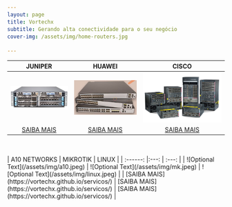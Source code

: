 ```yaml
---
layout: page
title: Vortechx
subtitle: Gerando alta conectividade para o seu negócio
cover-img: /assets/img/home-routers.jpg

---
```

| JUNIPER | HUAWEI | CISCO |
| :------: |:---: | :---: |
| ![Optional Text](/assets/img/juniper.jpeg) | ![Optional Text](/assets/img/huawei.jpg) | ![Optional Text](/assets/img/cisco.jpg)  |
| [SAIBA MAIS](https://vortechx.github.io/servicos/) | [SAIBA MAIS](https://vortechx.github.io/servicos/) | [SAIBA MAIS](https://vortechx.github.io/servicos/) |
<br>
<br>
| A10 NETWORKS | MIKROTIK | LINUX	 |
| :------: |:---: | :---: |
| ![Optional Text](/assets/img/a10.jpeg) | ![Optional Text](/assets/img/mk.jpeg) | ![Optional Text](/assets/img/linux.jpeg)  |
| [SAIBA MAIS](https://vortechx.github.io/servicos/) | [SAIBA MAIS](https://vortechx.github.io/servicos/) | [SAIBA MAIS](https://vortechx.github.io/servicos/) |

